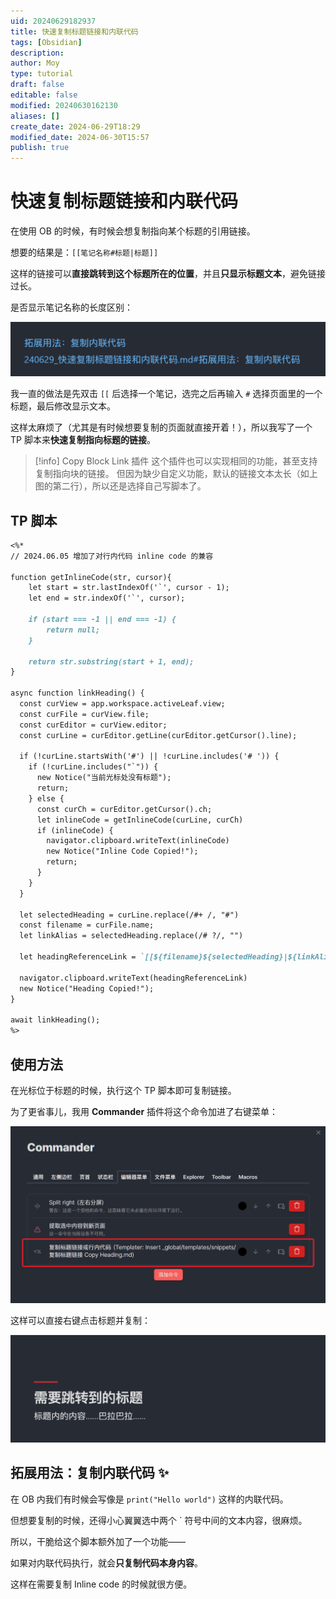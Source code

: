 ```yaml
---
uid: 20240629182937
title: 快速复制标题链接和内联代码
tags: [Obsidian]
description: 
author: Moy
type: tutorial
draft: false
editable: false
modified: 20240630162130
aliases: []
create_date: 2024-06-29T18:29
modified_date: 2024-06-30T15:57
publish: true
---
```


# 快速复制标题链接和内联代码

在使用 OB 的时候，有时候会想复制指向某个标题的引用链接。

想要的结果是：`[[笔记名称#标题|标题]]`

这样的链接可以**直接跳转到这个标题所在的位置**，并且**只显示标题文本**，避免链接过长。

是否显示笔记名称的长度区别：

![](Resource/Images/bb4f11b148b1563734908f3a5af3a607.png)

我一直的做法是先双击 `[[` 后选择一个笔记，选完之后再输入 `#` 选择页面里的一个标题，最后修改显示文本。

这样太麻烦了（尤其是有时候想要复制的页面就直接开着！），所以我写了一个 TP 脚本来**快速复制指向标题的链接**。

> [!info] Copy Block Link 插件
> 这个插件也可以实现相同的功能，甚至支持复制指向块的链接。
> 但因为缺少自定义功能，默认的链接文本太长（如上图的第二行），所以还是选择自己写脚本了。

## TP 脚本

```markdown
<%*
// 2024.06.05 增加了对行内代码 inline code 的兼容

function getInlineCode(str, cursor){
    let start = str.lastIndexOf('`', cursor - 1);
    let end = str.indexOf('`', cursor);

    if (start === -1 || end === -1) {
        return null;
    }

    return str.substring(start + 1, end);
}

async function linkHeading() {
  const curView = app.workspace.activeLeaf.view;
  const curFile = curView.file;
  const curEditor = curView.editor;
  const curLine = curEditor.getLine(curEditor.getCursor().line);

  if (!curLine.startsWith('#') || !curLine.includes('# ')) {
    if (!curLine.includes("`")) {
      new Notice("当前光标处没有标题");
      return;
    } else {
      const curCh = curEditor.getCursor().ch;
      let inlineCode = getInlineCode(curLine, curCh)
      if (inlineCode) {
        navigator.clipboard.writeText(inlineCode)
        new Notice("Inline Code Copied!");
        return;
      }
    }
  }

  let selectedHeading = curLine.replace(/#+ /, "#")
  const filename = curFile.name;
  let linkAlias = selectedHeading.replace(/# ?/, "")

  let headingReferenceLink = `[[${filename}${selectedHeading}|${linkAlias}]]`

  navigator.clipboard.writeText(headingReferenceLink)
  new Notice("Heading Copied!");
}

await linkHeading();
%>
```

## 使用方法

在光标位于标题的时候，执行这个 TP 脚本即可复制链接。

为了更省事儿，我用 **Commander** 插件将这个命令加进了右键菜单：

![](Resource/Images/fc89864ab6ae9384e5189f69ab477356.png)

这样可以直接右键点击标题并复制：

![](Resource/Images/df5f8f1645cca621b17f26dfeb530f2f.gif)

## 拓展用法：复制内联代码 ✨

在 OB 内我们有时候会写像是 `print("Hello world")` 这样的内联代码。

但想要复制的时候，还得小心翼翼选中两个 \` 符号中间的文本内容，很麻烦。

所以，干脆给这个脚本额外加了一个功能——

如果对内联代码执行，就会**只复制代码本身内容**。

这样在需要复制 Inline code 的时候就很方便。
